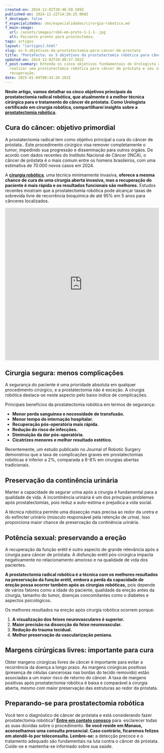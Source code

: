 ```yaml
---
created-on: 2024-12-02T20:46:50.589Z
published-on: 2024-12-22T14:26:25.060Z
f_destaque: false
f_especialidades: cms/especialidades/cirurgia-robotica.md
f_main-image:
  url: /assets/images/robô-em-preto-1-1-1-.jpg
  alt: Paciente pronto para prostectomia.
tags: artigos
layout: "[artigos].html"
slug: os-5-objetivos-da-prostatectomia-para-cancer-de-prostata
title: "Pentafecta: os 5 objetivos da prostatectomia robótica para câncer de próstata"
updated-on: 2024-12-02T20:48:57.502Z
f_post-summary: Entenda os cinco objetivos fundamentais do Urologista ao
  realizar uma prostatectomia robótica para câncer de próstata e seu impacto na
  recuperação.
date: 2025-01-04T00:43:20.183Z
---
```

**Neste artigo, vamos detalhar os cinco objetivos principais da prostatectomia radical robótica, que atualmente é a melhor técnica cirúrgica para o tratamento do câncer de próstata. Como Urologista certificado em cirurgia robótica, compartilharei insights sobre a** **[prostatectomia robótica](https://uroconsult.com.br/artigos/os-5-objetivos-da-prostatectomia-para-cancer-de-prostata/).**

## **Cura do câncer: objetivo primordial**

A prostatectomia radical tem como objetivo principal a cura do câncer de próstata.. Este procedimento cirúrgico visa remover completamente o tumor, impedindo sua progressão e disseminação para outros órgãos. De acordo com dados recentes do Instituto Nacional de Câncer (INCA), o câncer de próstata é o mais comum entre os homens brasileiros, com uma estimativa de 70.000 novos casos em 2024.

A **[cirurgia robótica](https://uroconsult.com.br/artigos/cirurgia-robotica-para-cancer-de-prostata-vantagens-e-desvantagens/)**, uma técnica minimamente invasiva, **oferece a mesma chance de cura de uma cirurgia aberta invasiva, mas a recuperação do paciente é mais rápida e os resultados funcionais são melhores.** Estudos recentes mostram que a prostatectomia robótica pode alcançar taxas de sobrevida livre de recorrência bioquímica de até 95% em 5 anos para cânceres localizados.

<div style="text-align: center; margin-bottom: 20px;">
  <iframe
    width="100%"
    height="500"
    src="https://www.youtube.com/embed/j2zaLQv1bWo"
    title="Os 5 objetivos da prostatectomia para câncer de próstata"
    frameborder="0"
    allow="accelerometer; autoplay; clipboard-write; encrypted-media; gyroscope; picture-in-picture; web-share"
    referrerpolicy="strict-origin-when-cross-origin"
    allowfullscreen
    id="responsive-video"
    style="max-width: 800px; margin: 0 auto; display: block;"
  ></iframe>
  <script>
    function adjustIframeHeight() {
      var iframe = document.getElementById('responsive-video');
      if (window.innerWidth < 768) {
        iframe.style.height = '300px'; // Altura para celular
      } else {
        iframe.style.height = '500px'; // Altura para desktop
      }
    }  </script>
</div>

## **Cirurgia segura: menos complicações**

A segurança do paciente é uma prioridade absoluta em qualquer procedimento cirúrgico, e a prostatectomia não é exceção. A cirurgia robótica destaca-se neste aspecto pelo baixo índice de complicações.

Principais benefícios da prostatectomia robótica em termos de segurança:

* **Menor perda sanguínea e necessidade de transfusão.**
* **Menor tempo de internação hospitalar.**
* **Recuperação pós-operatória mais rápida.**
* **Redução do risco de infecções.**
* **Diminuição da dor pós-operatória.**
* **Cicatrizes menores e melhor resultado estético.**

Recentemente, um estudo publicado no Journal of Robotic Surgery demonstrou que a taxa de complicações graves em prostatectomias robóticas é inferior a 2%, comparada a 6-8% em cirurgias abertas tradicionais.

## **Preservação da continência urinária**

Manter a capacidade de segurar urina após a cirurgia é fundamental para a qualidade de vida. A incontinência urinária é um dos principais problemas após prostatectomias, pois reduz a auto-estima e prejudica a vida social.

A técnica robótica permite uma dissecção mais precisa ao redor da uretra e do esfíncter urinário (músculo responsável pela retenção de urina). Isso proporciona maior chance de preservação da continência urinária.

## **Potência sexual: preservando a ereção**

A recuperação da função erétil é outro aspecto de grande relevância após a cirurgia para câncer de próstata. A disfunção erétil pós-cirúrgica impacta negativamente no relacionamento amoroso e na qualidade de vida dos pacientes.

**A prostatectomia radical robótica é a técnica com os melhores resultados na preservação da função erétil, embora a perda da capacidade de ereção possa ocorrer também após as cirurgias robóticas,** pois depende de vários fatores como a idade do paciente, qualidade da ereção antes da cirurgia, tamanho do tumor, doenças concomitantes como o diabetes e aspectos psicológicos.

Os melhores resultados na ereção após cirurgia robótica ocorrem porque:

1. **A visualização dos feixes neurovasculares é superior.**
2. **Maior precisão na dissecção do feixe neurovascular.**
3. **Redução do trauma tecidual.**
4. **Melhor preservação da vascularização peniana.**

## **Margens cirúrgicas livres: importante para cura**

Obter margens cirúrgicas livres de câncer é importante para evitar a recorrência da doença a longo prazo. As margens cirúrgicas positivas (presença de células cancerosas nas bordas do tecido removido) estão associadas a um maior risco de retorno do câncer. A taxa de margens positivas após prostatectomia robótica é baixa e comparável à cirurgia aberta, mesmo com maior preservação das estruturas ao redor da próstata.

## **Preparando-se para prostatectomia robótica**

Você tem o diagnóstico de câncer de próstata e está considerando fazer prostatectomia robótica? **[Entre em contato conosco](https://api.whatsapp.com/send?phone=5592982252490)** para  esclarecer todas as suas dúvidas sobre o procedimento. **Se você reside em Manaus, aconselhamos uma consulta presencial. Caso contrário, ficaremos felizes em atendê-lo por teleconsulta. Lembre-se:** a detecção precoce e o tratamento adequado são fundamentais na luta contra o câncer de próstata. Cuide-se e mantenha-se informado sobre sua saúde.
